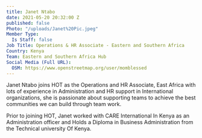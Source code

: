 ```yaml
---
title: Janet Ntabo
date: 2021-05-20 20:32:00 Z
published: false
Photo: "/uploads/Janet%20Pic.jpeg"
Member Type:
  Is Staff: false
Job Title: Operations & HR Associate - Eastern and Southern Africa
Country: Kenya
Team: Eastern and Southern Africa Hub
Social Media (Full URL):
  OSM: https://www.openstreetmap.org/user/momblessed
---
```


Janet Ntabo  joins HOT as the Operations and HR Associate, East Africa with lots of experience in Administration and HR support in International organizations, she is passionate about supporting teams to achieve the best communities we can build through team work. 

Prior to joining HOT, Janet worked with CARE International In Kenya as an Administration officer and Holds a Diploma in Business Administration from the Technical university Of Kenya.